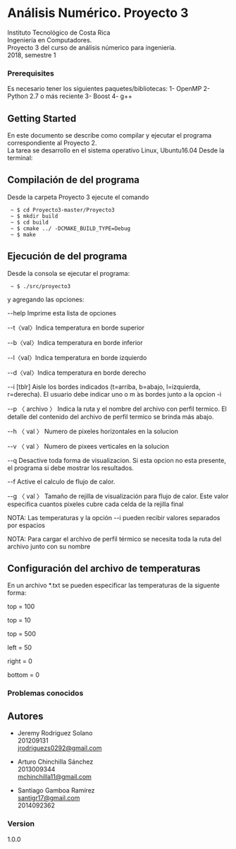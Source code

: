# Análisis Numérico. Proyecto 3
Instituto Tecnológico de Costa Rica  
Ingeniería en Computadores.   
Proyecto 3 del curso de análisis númerico para ingeniería.  
2018, semestre 1

### Prerequisites
Es necesario tener los siguientes paquetes/bibliotecas:
1- OpenMP
2- Python 2.7 o más reciente
3- Boost
4- g++

## Getting Started
En este documento se describe como compilar y ejecutar el programa correspondiente al Proyecto 2.  
La tarea se desarrollo en el sistema operativo Linux, Ubuntu16.04
Desde la terminal:

## Compilación de del programa
Desde la carpeta Proyecto 3 ejecute el comando 

```
 ~ $ cd Proyecto3-master/Proyecto3
 ~ $ mkdir build
 ~ $ cd build 
 ~ $ cmake ../ -DCMAKE_BUILD_TYPE=Debug
 ~ $ make
```

## Ejecución de del programa
Desde la consola se ejecutar el programa:

```
 ~ $ ./src/proyecto3
```

y agregando las opciones:


--help Imprime esta lista de opciones

--t〈val〉Indica temperatura en borde superior

--b〈val〉Indica temperatura en borde inferior

--l〈val〉Indica temperatura en borde izquierdo

--d〈val〉Indica temperatura en borde derecho

--i [tblr] Aisle los bordes indicados (t=arriba,  b=abajo,  l=izquierda,  r=derecha).  El usuario debe indicar uno o m ́as bordes junto a la opcion -i

--p 〈 archivo 〉 Indica la ruta y el nombre del archivo con perfil termico.  El detalle del contenido del archivo de perfil termico se brinda más abajo.

--h 〈 val 〉 Numero de pixeles horizontales en la solucion

--v 〈 val 〉 Numero de pixees verticales en la solucion

--q Desactive toda forma de visualizacion.  Si esta opcion no esta presente, el programa si debe mostrar los resultados.

--f Active el calculo de flujo de calor.

--g 〈 val 〉 Tamaño de rejilla de visualización para flujo de calor.  Este valor especifica cuantos pixeles cubre cada celda de la rejilla final


NOTA: Las temperaturas y la opción --i pueden recibir valores separados por espacios

NOTA: Para cargar el archivo de perfil térmico se necesita toda la ruta del archivo junto con su nombre

## Configuración del archivo de temperaturas
En un archivo *.txt se pueden especificar las temperaturas de la siguente forma:

top = 100

top = 10

top = 500

left = 50

right = 0

bottom = 0


### Problemas conocidos

## Autores

* Jeremy Rodriguez Solano  
201209131  
jrodriguezs0292@gmail.com

* Arturo Chinchilla Sánchez  
2013009344  
mchinchilla11@gmail.com  

* Santiago Gamboa Ramírez  
santigr17@gmail.com  
2014092362  

### Version
1.0.0


